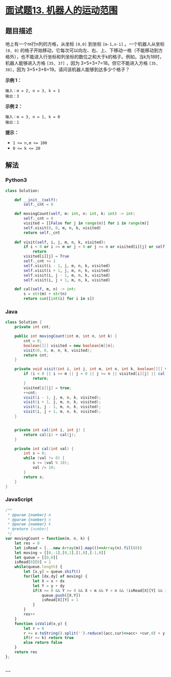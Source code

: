 # [面试题13. 机器人的运动范围](https://leetcode-cn.com/problems/ji-qi-ren-de-yun-dong-fan-wei-lcof/)

## 题目描述
地上有一个m行n列的方格，从坐标 `[0,0]` 到坐标 `[m-1,n-1]` 。一个机器人从坐标 `[0, 0]` 的格子开始移动，它每次可以向左、右、上、下移动一格（不能移动到方格外），也不能进入行坐标和列坐标的数位之和大于k的格子。例如，当k为18时，机器人能够进入方格 `[35, 37]` ，因为 3+5+3+7=18。但它不能进入方格 `[35, 38]`，因为 3+5+3+8=19。请问该机器人能够到达多少个格子？

**示例 1：**

```
输入：m = 2, n = 3, k = 1
输出：3
```

**示例 2：**

```
输入：m = 3, n = 1, k = 0
输出：1
```

**提示：**

- `1 <= n,m <= 100`
- `0 <= k <= 20`

## 解法
### Python3
```python
class Solution:

    def __init__(self):
        self._cnt = 0

    def movingCount(self, m: int, n: int, k: int) -> int:
        self._cnt = 0
        visited = [[False for j in range(n)] for i in range(m)]
        self.visit(0, 0, m, n, k, visited)
        return self._cnt
    
    def visit(self, i, j, m, n, k, visited):
        if i < 0 or i >= m or j < 0 or j >= n or visited[i][j] or self.cal(i, j) > k:
            return
        visited[i][j] = True
        self._cnt += 1
        self.visit(i - 1, j, m, n, k, visited)
        self.visit(i + 1, j, m, n, k, visited)
        self.visit(i, j - 1, m, n, k, visited)
        self.visit(i, j + 1, m, n, k, visited)

    def cal(self, m, n) -> int:
        s = str(m) + str(n)
        return sum([int(i) for i in s])
```

### Java
```java
class Solution {
    private int cnt;

    public int movingCount(int m, int n, int k) {
        cnt = 0;
        boolean[][] visited = new boolean[m][n];
        visit(0, 0, m, n, k, visited);
        return cnt;
    }

    private void visit(int i, int j, int m, int n, int k, boolean[][] visited) {
        if (i < 0 || i >= m || j < 0 || j >= n || visited[i][j] || cal(i, j) > k) {
            return;
        }
        visited[i][j] = true;
        ++cnt;
        visit(i - 1, j, m, n, k, visited);
        visit(i + 1, j, m, n, k, visited);
        visit(i, j - 1, m, n, k, visited);
        visit(i, j + 1, m, n, k, visited);
    }


    private int cal(int i, int j) {
        return cal(i) + cal(j);
    }

    private int cal(int val) {
        int s = 0;
        while (val != 0) {
            s += (val % 10);
            val /= 10;
        }
        return s;
    }
}
```

### JavaScript
```js
/**
 * @param {number} m
 * @param {number} n
 * @param {number} k
 * @return {number}
 */
var movingCount = function(m, n, k) {
    let res = 0
    let isRead = [...new Array(m)].map(()=>Array(n).fill(0))
    let moving = [[0,-1],[0,1],[1,0],[-1,0]]
    let queue = [[0,0]]
    isRead[0][0] = 1
    while(queue.length) {
        let [x,y] = queue.shift()
        for(let [dx,dy] of moving) {
            let X = x + dx
            let Y = y + dy
            if(X >= 0 && Y >= 0 && X < m && Y < n && !isRead[X][Y] && isValid(X,Y)) {
                queue.push([X,Y])
                isRead[X][Y] = 1
            }
        }
        res++
    }
    function isValid(x,y) {
        let r = 0
        r += x.toString().split('').reduce((acc,cur)=>acc+ +cur,0) + y.toString().split('').reduce((acc,cur)=>acc+ +cur,0)
        if(r <= k) return true
        else return false
    }
    return res
};
```

### ...
```

```
